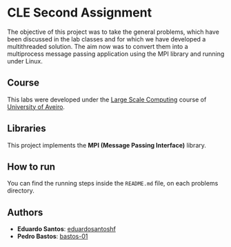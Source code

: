 # CLE Second Assignment

The objective of this project was to take the general problems, which have been discussed in the lab classes and for which we have developed a multithreaded solution. The aim now was to convert them into a multiprocess message passing application using the MPI library and running under Linux.

## Course
This labs were developed under the [Large Scale Computing](https://www.ua.pt/en/uc/13638) course of [University of Aveiro](https://www.ua.pt/).

## Libraries

This project implements the **MPI (Message Passing Interface)** library.

## How to run
You can find the running steps inside the `README.md` file, on each problems directory.

## Authors
* **Eduardo Santos**: [eduardosantoshf](https://github.com/eduardosantoshf)
* **Pedro Bastos**: [bastos-01](https://github.com/bastos-01)
